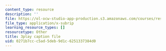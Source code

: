 ```yaml
---
content_type: resource
description: ''
file: https://ol-ocw-studio-app-production.s3.amazonaws.com/courses/res-9-003-brains-minds-and-machines-summer-course-summer-2015/0271b7ccc5ad5deb9d1c6251337384d0_dfsPKoHv_F4.vtt
file_type: application/x-subrip
learning_resource_types: []
resourcetype: Other
title: 3play caption file
uid: 0271b7cc-c5ad-5deb-9d1c-6251337384d0
---
```

